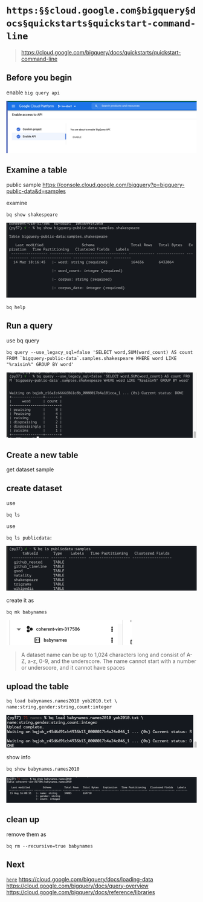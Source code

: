 # `https:§§cloud.google.com§bigquery§docs§quickstarts§quickstart-command-line`

> <https://cloud.google.com/bigquery/docs/quickstarts/quickstart-command-line>

## Before you begin
enable `big query api`

![](2021-08-15-15-49-07.png)

## Examine a table

public sample
https://console.cloud.google.com/bigquery?p=bigquery-public-data&d=samples

examine
```
bq show shakespeare
```

![](2021-08-15-15-53-16.png)

```
bq help
```

## Run a query

use bq query

```
bq query --use_legacy_sql=false 'SELECT word,SUM(word_count) AS count FROM `bigquery-public-data`.samples.shakespeare WHERE word LIKE "%raisin%" GROUP BY word'
```
![](2021-08-15-15-55-13.png)

## Create a new table

get dataset sample 

## create dataset

use 
```
bq ls
```
use 

```
bq ls publicdata:
```
![](2021-08-15-15-59-39.png)

create it as
```
bq mk babynames
```
![](2021-08-15-16-01-16.png)

> A dataset name can be up to 1,024 characters long and consist of A-Z, a-z, 0-9, and the underscore. The name cannot start with a number or underscore, and it cannot have spaces

## upload the table

```
bq load babynames.names2010 yob2010.txt \
name:string,gender:string,count:integer
```
![](2021-08-15-16-09-00.png)


show info

```
bq show babynames.names2010
```
![](2021-08-15-16-16-25.png)

## clean up

remove them as

```
bq rm --recursive=true babynames
```

## Next

[`here`](../https:§§cloud.google.com§bigquery§docs§bq-command-line-tool/readme.md)
https://cloud.google.com/bigquery/docs/loading-data
https://cloud.google.com/bigquery/docs/query-overview
https://cloud.google.com/bigquery/docs/reference/libraries